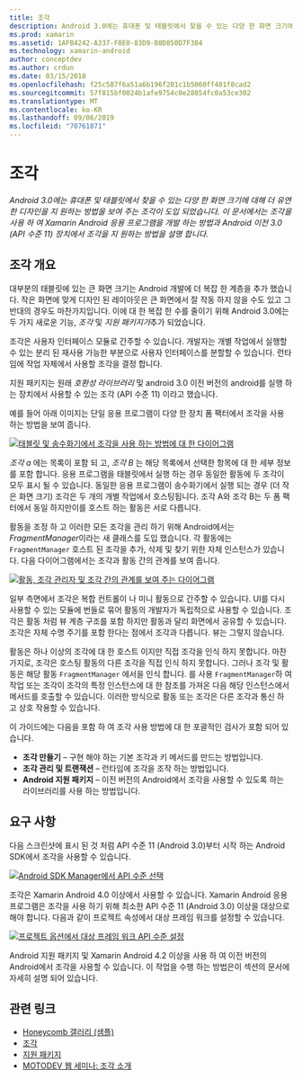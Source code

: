 ```yaml
---
title: 조각
description: Android 3.0에는 휴대폰 및 태블릿에서 찾을 수 있는 다양 한 화면 크기에 대해 더 유연한 디자인을 지 원하는 방법을 보여 주는 조각이 도입 되었습니다. 이 문서에서는 조각을 사용 하 여 Xamarin Android 응용 프로그램을 개발 하는 방법과 Android 이전 3.0 (API 수준 11) 장치에서 조각을 지 원하는 방법을 설명 합니다.
ms.prod: xamarin
ms.assetid: 1AFB4242-A337-F8E0-83D9-B8D850D7F384
ms.technology: xamarin-android
author: conceptdev
ms.author: crdun
ms.date: 03/15/2018
ms.openlocfilehash: f25c587f6a51a6b196f201c1b5060ff401f8cad2
ms.sourcegitcommit: 57f815bf0024b1afe9754c0e28054fc0a53ce302
ms.translationtype: MT
ms.contentlocale: ko-KR
ms.lasthandoff: 09/06/2019
ms.locfileid: "70761871"
---
```

# <a name="fragments"></a>조각

_Android 3.0에는 휴대폰 및 태블릿에서 찾을 수 있는 다양 한 화면 크기에 대해 더 유연한 디자인을 지 원하는 방법을 보여 주는 조각이 도입 되었습니다. 이 문서에서는 조각을 사용 하 여 Xamarin Android 응용 프로그램을 개발 하는 방법과 Android 이전 3.0 (API 수준 11) 장치에서 조각을 지 원하는 방법을 설명 합니다._

## <a name="fragments-overview"></a>조각 개요

대부분의 태블릿에 있는 큰 화면 크기는 Android 개발에 더 복잡 한 계층을 추가 했습니다. 작은 화면에 맞게 디자인 된 레이아웃은 큰 화면에서 잘 작동 하지 않을 수도 있고 그 반대의 경우도 마찬가지입니다. 이에 대 한 복잡 한 수를 줄이기 위해 Android 3.0에는 두 가지 새로운 기능, *조각* 및 *지원 패키지가*추가 되었습니다.

조각은 사용자 인터페이스 모듈로 간주할 수 있습니다. 개발자는 개별 작업에서 실행할 수 있는 분리 된 재사용 가능한 부분으로 사용자 인터페이스를 분할할 수 있습니다. 런타임에 작업 자체에서 사용할 조각을 결정 합니다.

지원 패키지는 원래 *호환성 라이브러리* 및 android 3.0 이전 버전의 android를 실행 하는 장치에서 사용할 수 있는 조각 (API 수준 11) 이라고 했습니다.

예를 들어 아래 이미지는 단일 응용 프로그램이 다양 한 장치 폼 팩터에서 조각을 사용 하는 방법을 보여 줍니다.

[![태블릿 및 송수화기에서 조각을 사용 하는 방법에 대 한 다이어그램](images/00.png)](images/00.png#lightbox)

*조각 a* 에는 목록이 포함 되 고, *조각 B* 는 해당 목록에서 선택한 항목에 대 한 세부 정보를 포함 합니다. 응용 프로그램을 태블릿에서 실행 하는 경우 동일한 활동에 두 조각이 모두 표시 될 수 있습니다. 동일한 응용 프로그램이 송수화기에서 실행 되는 경우 (더 작은 화면 크기) 조각은 두 개의 개별 작업에서 호스팅됩니다. 조각 A와 조각 B는 두 폼 팩터에서 동일 하지만이를 호스트 하는 활동은 서로 다릅니다.

활동을 조정 하 고 이러한 모든 조각을 관리 하기 위해 Android에서는 *FragmentManager*이라는 새 클래스를 도입 했습니다. 각 활동에는 `FragmentManager` 호스트 된 조각을 추가, 삭제 및 찾기 위한 자체 인스턴스가 있습니다. 다음 다이어그램에서는 조각과 활동 간의 관계를 보여 줍니다.

[![활동, 조각 관리자 및 조각 간의 관계를 보여 주는 다이어그램](images/01.png)](images/01.png#lightbox)

일부 측면에서 조각은 복합 컨트롤이 나 미니 활동으로 간주할 수 있습니다. UI를 다시 사용할 수 있는 모듈에 번들로 묶어 활동의 개발자가 독립적으로 사용할 수 있습니다. 조각은 활동 처럼 뷰 계층 구조를 포함 하지만 활동과 달리 화면에서 공유할 수 있습니다. 조각은 자체 수명 주기를 포함 한다는 점에서 조각과 다릅니다. 뷰는 그렇지 않습니다.

활동은 하나 이상의 조각에 대 한 호스트 이지만 직접 조각을 인식 하지 못합니다. 마찬가지로, 조각은 호스팅 활동의 다른 조각을 직접 인식 하지 못합니다. 그러나 조각 및 활동은 해당 활동 `FragmentManager` 에서을 인식 합니다. 를 사용 `FragmentManager`하 여 작업 또는 조각이 조각의 특정 인스턴스에 대 한 참조를 가져온 다음 해당 인스턴스에서 메서드를 호출할 수 있습니다. 이러한 방식으로 활동 또는 조각은 다른 조각과 통신 하 고 상호 작용할 수 있습니다.

이 가이드에는 다음을 포함 하 여 조각 사용 방법에 대 한 포괄적인 검사가 포함 되어 있습니다.

- **조각 만들기** – 구현 해야 하는 기본 조각과 키 메서드를 만드는 방법입니다.
- **조각 관리 및 트랜잭션** – 런타임에 조각을 조작 하는 방법입니다.
- **Android 지원 패키지** – 이전 버전의 Android에서 조각을 사용할 수 있도록 하는 라이브러리를 사용 하는 방법입니다.

## <a name="requirements"></a>요구 사항

다음 스크린샷에 표시 된 것 처럼 API 수준 11 (Android 3.0)부터 시작 하는 Android SDK에서 조각을 사용할 수 있습니다.

[![Android SDK Manager에서 API 수준 선택](images/02.png)](images/02.png#lightbox)

조각은 Xamarin Android 4.0 이상에서 사용할 수 있습니다. Xamarin Android 응용 프로그램은 조각을 사용 하기 위해 최소한 API 수준 11 (Android 3.0) 이상을 대상으로 해야 합니다. 다음과 같이 프로젝트 속성에서 대상 프레임 워크를 설정할 수 있습니다.

[![프로젝트 옵션에서 대상 프레임 워크 API 수준 설정](images/03-sml.png)](images/03.png#lightbox)

Android 지원 패키지 및 Xamarin Android 4.2 이상을 사용 하 여 이전 버전의 Android에서 조각을 사용할 수 있습니다. 이 작업을 수행 하는 방법은이 섹션의 문서에 자세히 설명 되어 있습니다.

## <a name="related-links"></a>관련 링크

- [Honeycomb 갤러리 (샘플)](https://docs.microsoft.com/samples/xamarin/monodroid-samples/honeycombgallery)
- [조각](https://developer.android.com/guide/topics/fundamentals/fragments.html)
- [지원 패키지](https://developer.android.com/sdk/compatibility-library.html)
- [MOTODEV 웹 세미나: 조각 소개](http://motodev.adobeconnect.com/p9h1aqk3ttn/)

